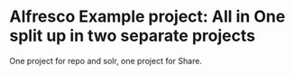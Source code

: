 # Alfresco Example project: All in One split up in two separate projects

One project for repo and solr, one project for Share.